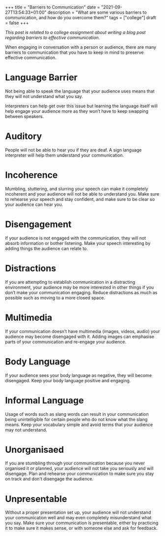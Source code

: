 +++
title = "Barriers to Communication"
date = "2021-09-27T13:54:33+01:00"
description = "What are some various barriers to communication, and how do you overcome them?"
tags = ["college"]
draft = false
+++

<!-- 130 chars -->

*This post is related to a college assignment about writing a blog post regarding barriers to effective communication.*

When engaging in conversation with a person or audience, there are many barriers to communication that you have to keep in mind to
preserve effective communication.

# Language Barrier
Not being able to speak the language that your audience uses means that they will not understand what you say.

Interpreters can help get over this issue but learning the language itself will help engage your audience more as they won’t have
to keep swapping between speakers.

# Auditory
People will not be able to hear you if they are deaf. A sign language interpreter will help them understand your communication.

# Incoherence
Mumbling, stuttering, and slurring your speech can make it completely incoherent and your audience will not be able to understand
you. Make sure to rehearse your speech and stay confident, and make sure to be clear so your audience can hear you.

# Disengagement
If your audience is not engaged with the communication, they will not absorb information or bother listening. Make your speech
interesting by adding things the audience can relate to.

# Distractions
If you are attempting to establish communication in a distracting environment, your audience may be more interested in other
things if you don’t make your communication engaging. Reduce distractions as much as possible such as moving to a more closed
space.

# Multimedia
If your communication doesn’t have multimedia (images, videos, audio) your audience may become disengaged with it. Adding
images can emphasise parts of your communication and re-engage your audience.

# Body Language
If your audience sees your body language as negative, they will become disengaged. Keep your body language positive and
engaging.

# Informal Language
Usage of words such as slang words can result in your communication being unintelligible for certain people who do not know what
the slang means. Keep your vocabulary simple and avoid terms that your audience may not understand.

# Unorganisaed
If you are stumbling through your communication because you never organised it or planned, your audience will not take you
seriously and will disengage. Plan and rehearse your communication to make sure you stay on track and don't disengage the
audience.

# Unpresentable
Without a proper presentation set up, your audience will not understand your communication well and may even completely
misunderstand what you say. Make sure your communication is presentable, either by practicing it to make sure it makes
sense, or with someone else and ask for feedback.

